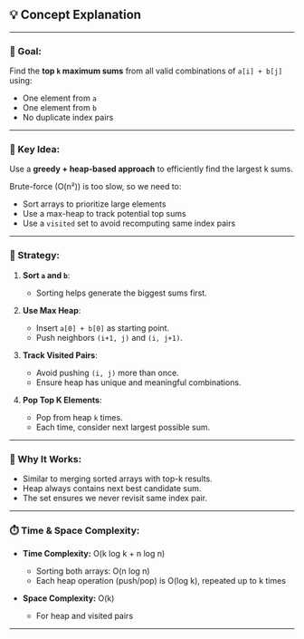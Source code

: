 ## 💡 Concept Explanation

---

### 🔑 Goal:
Find the **top `k` maximum sums** from all valid combinations of `a[i] + b[j]` using:
- One element from `a`
- One element from `b`
- No duplicate index pairs

---

### 🧠 Key Idea:
Use a **greedy + heap-based approach** to efficiently find the largest k sums.

Brute-force (O(n²)) is too slow, so we need to:
- Sort arrays to prioritize large elements
- Use a max-heap to track potential top sums
- Use a `visited` set to avoid recomputing same index pairs

---

### 📐 Strategy:

1. **Sort `a` and `b`**:
   - Sorting helps generate the biggest sums first.

2. **Use Max Heap**:
   - Insert `a[0] + b[0]` as starting point.
   - Push neighbors `(i+1, j)` and `(i, j+1)`.

3. **Track Visited Pairs**:
   - Avoid pushing `(i, j)` more than once.
   - Ensure heap has unique and meaningful combinations.

4. **Pop Top K Elements**:
   - Pop from heap `k` times.
   - Each time, consider next largest possible sum.

---

### 💼 Why It Works:

- Similar to merging sorted arrays with top-k results.
- Heap always contains next best candidate sum.
- The set ensures we never revisit same index pair.

---

### ⏱️ Time & Space Complexity:

- **Time Complexity:** O(k log k + n log n)  
  - Sorting both arrays: O(n log n)  
  - Each heap operation (push/pop) is O(log k), repeated up to k times

- **Space Complexity:** O(k)  
  - For heap and visited pairs

---
